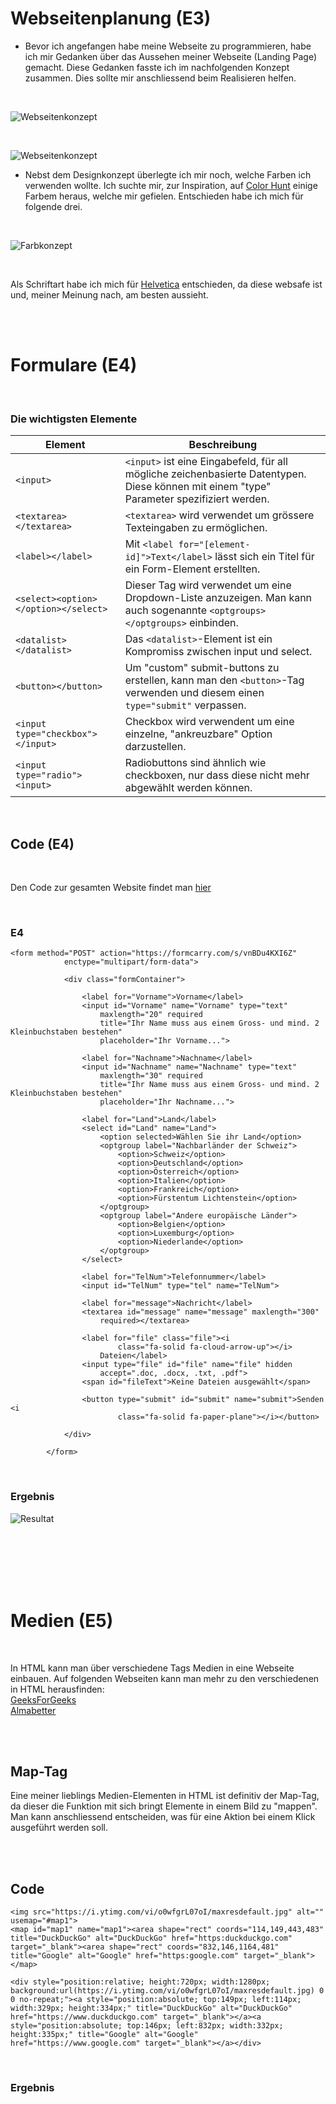

# Webseitenplanung (E3)

- Bevor ich angefangen habe meine Webseite zu programmieren, habe ich mir Gedanken über das Aussehen meiner Webseite (Landing Page) gemacht.
Diese Gedanken fasste ich im nachfolgenden Konzept zusammen. Dies sollte mir anschliessend beim Realisieren helfen.

<br>

![Webseitenkonzept](/Sonstiges/imgs/mockupPhone.png)

<br>

![Webseitenkonzept](/Sonstiges/imgs/mockupLaptop.png)


- Nebst dem Designkonzept überlegte ich mir noch, welche Farben ich verwenden wollte.
Ich suchte mir, zur Inspiration, auf [Color Hunt](https://colorhunt.co/) einige Farbem heraus, welche mir gefielen.
Entschieden habe ich mich für folgende drei.

<br>

![Farbkonzept](/Sonstiges/imgs/Farbkonzept.png)


<br>

Als Schriftart habe ich mich für [Helvetica](https://de.wikipedia.org/wiki/Helvetica_%28Schriftart%29) entschieden, da diese websafe ist und, meiner Meinung nach, am besten aussieht.

<br>
<br>


# Formulare (E4)


<br>

### Die wichtigsten Elemente

Element         | Beschreibung          
----------------|-----------------------| 
`<input>`       | `<input>` ist eine Eingabefeld, für all mögliche zeichenbasierte Datentypen. Diese können mit einem "type" Parameter spezifiziert werden.
`<textarea></textarea>`     | `<textarea>` wird verwendet um grössere Texteingaben zu ermöglichen.
`<label></label>`       | Mit `<label for="[element-id]">Text</label>` lässt sich ein Titel für ein Form-Element erstellten. 
`<select><option></option></select>` | Dieser Tag wird verwendet um eine Dropdown-Liste anzuzeigen. Man kann auch sogenannte `<optgroups></optgroups>` einbinden. 
`<datalist></datalist>` | Das `<datalist>`-Element ist ein Kompromiss zwischen input und select.
`<button></button>` | Um "custom" submit-buttons zu erstellen, kann man den `<button>`-Tag verwenden und diesem einen `type="submit"` verpassen.
`<input type="checkbox"></input>` | Checkbox wird verwendent um eine einzelne, "ankreuzbare" Option darzustellen.
`<input type="radio"><input>` | Radiobuttons sind ähnlich wie checkboxen, nur dass diese nicht mehr abgewählt werden können.


<br>

## Code (E4)

<br>

Den Code zur gesamten Website findet man [hier](https://github.com/timmarletaz/M293-V3)

<br>

### E4

    <form method="POST" action="https://formcarry.com/s/vnBDu4KXI6Z"
                enctype="multipart/form-data">

                <div class="formContainer">

                    <label for="Vorname">Vorname</label>
                    <input id="Vorname" name="Vorname" type="text"
                        maxlength="20" required
                        title="Ihr Name muss aus einem Gross- und mind. 2 Kleinbuchstaben bestehen"
                        placeholder="Ihr Vorname...">

                    <label for="Nachname">Nachname</label>
                    <input id="Nachname" name="Nachname" type="text"
                        maxlength="30" required
                        title="Ihr Name muss aus einem Gross- und mind. 2 Kleinbuchstaben bestehen"
                        placeholder="Ihr Nachname...">

                    <label for="Land">Land</label>
                    <select id="Land" name="Land">
                        <option selected>Wählen Sie ihr Land</option>
                        <optgroup label="Nachbarländer der Schweiz">
                            <option>Schweiz</option>
                            <option>Deutschland</option>
                            <option>Österreich</option>
                            <option>Italien</option>
                            <option>Frankreich</option>
                            <option>Fürstentum Lichtenstein</option>
                        </optgroup>
                        <optgroup label="Andere europäische Länder">
                            <option>Belgien</option>
                            <option>Luxemburg</option>
                            <option>Niederlande</option>
                        </optgroup>
                    </select>

                    <label for="TelNum">Telefonnummer</label>
                    <input id="TelNum" type="tel" name="TelNum">

                    <label for="message">Nachricht</label>
                    <textarea id="message" name="message" maxlength="300"
                        required></textarea>

                    <label for="file" class="file"><i
                            class="fa-solid fa-cloud-arrow-up"></i>
                        Dateien</label>
                    <input type="file" id="file" name="file" hidden
                        accept=".doc, .docx, .txt, .pdf">
                    <span id="fileText">Keine Dateien ausgewählt</span>

                    <button type="submit" id="submit" name="submit">Senden <i
                            class="fa-solid fa-paper-plane"></i></button>

                </div>

            </form>

<br>

### Ergebnis

![Resultat](/Sonstiges/imgs/Form.png)

<br>
<br>
<br>
<br>
<br>


# Medien (E5)

<br>

In HTML kann man über verschiedene Tags Medien in eine Webseite einbauen.
Auf folgenden Webseiten kann man mehr zu den verschiedenen in HTML herausfinden: <br> [GeeksForGeeks](https://www.geeksforgeeks.org/what-are-the-media-element-tags-introduced-by-html5/) <br>
[Almabetter](https://www.almabetter.com/bytes/tutorials/html/multimedia-in-html)

<br>
<br>

## Map-Tag

Eine meiner lieblings Medien-Elementen in HTML ist definitiv der Map-Tag, da dieser die Funktion mit sich bringt Elemente in einem Bild zu "mappen". Man kann anschliessend entscheiden, was für eine Aktion bei einem Klick ausgeführt werden soll.

<br>
<br>


 ## Code

    <img src="https://i.ytimg.com/vi/o0wfgrL07oI/maxresdefault.jpg" alt="" usemap="#map1">
    <map id="map1" name="map1"><area shape="rect" coords="114,149,443,483" title="DuckDuckGo" alt="DuckDuckGo" href="https:duckduckgo.com" target="_blank"><area shape="rect" coords="832,146,1164,481" title="Google" alt="Google" href="https:google.com" target="_blank"></map>

    <div style="position:relative; height:720px; width:1280px; background:url(https://i.ytimg.com/vi/o0wfgrL07oI/maxresdefault.jpg) 0 0 no-repeat;"><a style="position:absolute; top:149px; left:114px; width:329px; height:334px;" title="DuckDuckGo" alt="DuckDuckGo" href="https://www.duckduckgo.com" target="_blank"></a><a style="position:absolute; top:146px; left:832px; width:332px; height:335px;" title="Google" alt="Google" href="https://www.google.com" target="_blank"></a></div>


<br>

### Ergebnis

<img src="https://i.ytimg.com/vi/o0wfgrL07oI/maxresdefault.jpg" alt="" usemap="#map1" style="display: none">
<map id="map1" name="map1"><area shape="rect" coords="114,149,443,483" title="DuckDuckGo" alt="DuckDuckGo" href="https:duckduckgo.com" target="_blank"><area shape="rect" coords="832,146,1164,481" title="Google" alt="Google" href="https:google.com" target="_blank"></map>

<div style="position:relative; height:720px; width:1280px; background:url(https://i.ytimg.com/vi/o0wfgrL07oI/maxresdefault.jpg) 0 0 no-repeat;"><a style="position:absolute; top:149px; left:114px; width:329px; height:334px;" title="DuckDuckGo" alt="DuckDuckGo" href="https://www.duckduckgo.com" target="_blank"></a><a style="position:absolute; top:146px; left:832px; width:332px; height:335px;" title="Google" alt="Google" href="https://www.google.com" target="_blank"></a></div>

> Es kann sein, dass dies nicht angezeigt werden kann, für eine Demo besuchen sie [diese Webseite](https://www.w3schools.com/html/tryit.asp?filename=tryhtml_images_map2)

<br>
<br>
<br>
<br>


# Was habe ich in diesem Kompetenzband gelernt?
<br>

- In diesem Kompetenzband lernte ich, wie wichtig es ist, einen guten Plan zu haben, bevor man eine Webseite zu realisieren beginnt.

- Zudem lernte ich den Map-Tag kennen.

- Der Rest, welcher im Kompetenzzuwachs erwähnt wurde, habe ich als Zusammenfassung für mich selbst geschrieben, um bei Unklarheiten nachschauen zu können.


<br>
<br>
<br>

